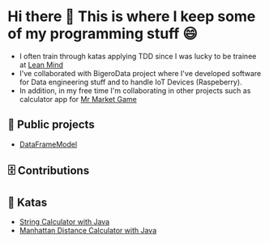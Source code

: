 # Hi there 👋 This is where I keep some of my programming stuff 😄

- I often train through katas applying TDD since I was lucky to be trainee at [Lean Mind](https://leanmind.es/es/)
- I've collaborated with BigeroData project where I've developed software for Data engineering stuff and to handle IoT Devices (Raspeberry).
- In addition, in my free time I'm collaborating in other projects such as calculator app for [Mr Market Game](https://crowdfunding.boxlab.es/mr-market-game/3092)

## 🔨 Public projects
* [DataFrameModel](https://github.com/Marius9595/DataFrameModel)
## 🗄️ Contributions
## 🥋 Katas
* [String Calculator with Java](https://github.com/Marius9595/string_calculator_java)
* [Manhattan Distance Calculator with Java](https://github.com/Marius9595/manhattan_distance_kata_java)

<!--
**Marius9595/Marius9595** is a ✨ _special_ ✨ repository because its `README.md` (this file) appears on your GitHub profile.

Here are some ideas to get you started:

- 🔭 I’m currently working on ...
- 🌱 I’m currently learning ...
- 👯 I’m looking to collaborate on ...
- 🤔 I’m looking for help with ...
- 💬 Ask me about ...
- 📫 How to reach me: ...
- 😄 Pronouns: ...
- ⚡ Fun fact: ...
-->
